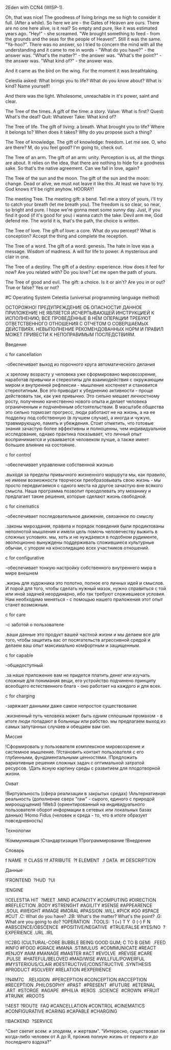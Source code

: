 2Eden with CCN4 (WISP-1). 

Oh, that was nice! The goodness of living brings me so high to consider it full. (After a while). So here we are - the Gates of Heaven are ours. There are no one here alive, is it real? So empty and pure, like it was estimated years ago. "Hey!" - she screamed. "We brought something to feed - from the grounds and the seas for the people of Heaven!". Still it was the same. "Ya-hoo?". There was no answer, so I tried to concern the mind with all the understanding and it came to me in words - "What do you have?" - the answer was. "What's the matter?" - the answer was. "What's the point?" - the answer was. "What kind of?" - the answer was.

And it came as the bird on the wing. For the moment it was breathtaking.

Celestia asked: What brings you to life? What do you know about? What is kind? Name yourself!

And there was the light. Wholesome, unreachable in it's power, saint and clear.

The Tree of the times. A gift of the time: a story. Value: What is first? Quest: What's the deal? Quit: Whatever Take: What kind of?

The Tree of life. The gift of living: a breath. What brought you to life? Where it belongs to? When does it takes? Why do you propose such a thing?

The Tree of knowledge. The gift of knowledge: freedom. Let me see. O, who are there? M, do you feel good? I'm going to, check out.

The Tree of an arm. The gift of an arm: unity. Perception is us, all the things are about. It relies on the idea, that there are nothing to hide for a goodness sake. So that's the native agreement. Can we fall in love, again?

The Tree of the sun and the moon. The gift of the sun and the moon: change. Dead or alive, we must not leave it like this. At least we have to try. God knows it'll be right anyhow. HOORAY!

The meeting Tree. The meeting gift: a bend. Tell me a story of yours, i'll try to catch your breath (let me breath you). The freedom is so clear, so near, so bright and pure. I hope we're gonna meet some sunny day. Just, if you find it good (if it's good for you) i wanna catch the take. Devil arm me, God defend me. The world it is, that's the path, the choice is written.

The Tree of love. The gift of love: a core. What do you percept? What is conception? Accept the thing and complete the reception.

The Tree of a word. The gift of a word: genesis. The hate in love was a message. Wisdom of madness. A will for life to power. A mysterious and clair in one.

The Tree of a destiny. The gift of a destiny: experience. How does it feel for now? Are you related with? Do you love? Let me open the path of yours.

The Tree of good and evil. The gift: a choice. Is it or ain't? Are you in or out? True or false? Yes or not?

#С Operating System Celestia (universal programming language method)

ОСТОРОЖНО! ПРЕДУПРЕЖДЕНИЕ ОБ ОПАСНОСТИ! ДАННОЕ ПРИЛОЖЕНИЕ НЕ ЯВЛЯЕТСЯ ИСЧЕРПЫВАЮЩЕЙ ИНСТРУКЦИЕЙ К ИСПОЛНЕНИЮ, ВСЕ ПРОВЕДЁННЫЕ В НЁМ ОПЕРАЦИИ ТРЕБУЮТ ОТВЕТСТВЕННОГО ОТНОШЕНИЯ С ОТЧЕТОМ О СОВЕРШАЕМЫХ ДЕЙСТВИЯХ. НЕВЫПОЛНЕНИЕ РЕКОМЕНДОВАННЫХ НОРМ И ПРАВИЛ МОЖЕТ ПРИВЕСТИ К НЕПОПРАВИМЫМ ПОСЛЕДСТВИЯМ.

Введение

c for cancellation

-обеспечивает выход из порочного круга автоматического делания

.к зрелому возрасту у человека уже сформировано мировоззрение, наработав привычки и стереотипы для взаимодействия с окружающим миром и внутренней рефлексии - мышление костенеет и становится стереотипным. Все это приводит к убеднению активности - проще действовать так, как уже привычно. Это сильно мешает личностному росту, получению качественно нового опыта и делает человека ограниченным и подчинённым обстоятельствам. В масштабе общества это сильно тормозит прогресс, люди работают не на жизнь, а на ее подделку под собственную (в лучшем случае), а иногда и чужую, травмирующую, память и убеждения. Стоит отметить, что готовые знания зачастую более эффективны и полноценны, чем индивидуальное исследование, однако практика показывает, что личный опыт воспринимается и усваивается человеком лучше, а также имеет большее влияние на состояние.

c for control

-обеспечивает управление собственной жизнью

.выходя за пределы привычного жизненного маршрута мы, как правило, не имеем возможности творчески преобразовывать свою жизнь - мы просто передвигаемся с одного места на другое зачастую вне всякого смысла. Наша программа позволит преодолевать эту механику и предлагает такие решения, которые сделают жизнь свободной.

c for cinematics

-обеспечивает последовательное движение, связанное по смыслу

.законы мироздания, правила и порядок поведения были продиктованы неполнотой мышления и имели цель помочь человечеству выжить в сложных условиях. мы, хоть и не нуждаемся в подобном рудименте, эволюционно вынуждены поддерживать сложившиеся культурные обычаи, с упором на консолидацию всех участников отношений.

c for configurative

-обеспечивает тонкую настройку собственного внутреннего мира в мире внешнем

.жизнь для художника это полотно, полное его личных идей и смыслов. И порой для того, чтобы сделать нужный мазок, нужно справиться с той или иной задачей неординарно, ибо так требуют сложившиеся условия. Нам необходимо меняться - с помощью нашего приложения этот опыт станет возможным.

c for care

-с заботой о пользователе

.ваши данные это продукт вашей частной жизни и мы делаем все для того, чтобы защитить вас от посягательств агрессивной средой и делаем ваш опыт максимально комфортным и защищенным.

c for capable

-общедоступный

.за наше приложение вам не придется платить денег или изучать сложные для понимания вещи, его устройство подчинено принципу всеобщего естественного блага - оно работает на каждого и для всех.

c for charging

-заряжает данными даже самое непростое существование

.жизненный путь человека может быть одним сплошным промахом - в итоге люди попадают в больницы или рабство. мы предлагаем выход из самых запутанных случаев и обещаем вам сил.
  

Миссия

!Сформировать у пользователя комплексное мировоззрение и системное мышление.
!Установить контакт пользователя с его глубинными, фундаментальными ценностями.
!Предложить вариативные решения сложных задач с оптимальной затратой ресурсов.
!Дать ясную картину среды с развитием для плодотворной жизни.


Охват

!Виртуальность (сфера реализации в закрытых средах)
!Альтернативная реальность (дополнение сверх "raw" - сырого, единого с природой мироощущения) 
!Web3 (ориентированный на индивидуального пользователя оборот информации в сетевых или локальных базах данных)
!Homo Fidus (человек и среда - то, что в итоге образует повседневность)
  

Технологии

!Коммуникация
!Стандартизация
!Программирование
!Внедрение

Словарь

f NAME 
!f CLASS
!!f ATRIBUTE  
?f ELEMENT  
.f DATA 
#f DESCRIPTION

Данные

!FRONTEND  
?HUD  
?UI

!ENGINE 

!!CELEST1A 
HIT 
?MEET 
.MIND 
#CAPACITY 
#COMPUTING 
#DIRECTION 
#REFLECTION
.BODY 
#STRENGHT
#AGILITY
#SENSE 
#APPEARENCE
.SOUL 
#WEIGHT 
#IMAGE 
#MORAL 
#PASSION
.WILL
#PICK
#GO 
#SPACE
#CUT 
.C: What do you have? 
.2B: What's the matter? What's the point?
.G: What are you going to do? 
?OPERATION  
.TOOLS:  
1 (+) T Y  0 (-) F N  
#ABSCENCE/OBSCENCE 
#POSITIVE/NEGATIVE  
#TRUE/FALSE
#YES/NO 
?EXPERIENCE
.URL
.IRL
 

!!C2BG (CULTURAL-CORE BUBBLE BEING GOOD GUM; C TO B GEM)  
.FEED
#INFO 
#FOOD 
#GRACE 
#MANA 
.STIMULUS  
#COMMUNICATE
#REACT
#ENJOY
#AIM 
#MANAGE 
#MASTER 
#ACT 
#EVOLVE  
#REVISE 
#CARE 
.PULSE  
#HATEFUL/BELOVED 
#MAD/WISE 
#WILLFUL/POWERFUL 
#MYSTERIOUS/CLAIR 
#DESTRUCTIVE/CONSTRUCTIVE 
.SYNTHESIS 
#PRODUCT 
#SOLVERY 
#RELATION 
#EXPERIENCE

!!N4M7C   
.RELIGION 
#PERCEPTION 
#CONCEPTION 
#ACCEPTION 
#RECEPTION 
.PHILOSOPHY  
#PAST 
#PRESENT  
#FUTURE  
#ETERNAL  
.ART  
#STORGE  
#AGAPE  
#PHILIA  
#EROS  
.SCIENCE 
#CROWN  
#FRUIT  
#TRUNK  
#ROOTS 

!!4EST
?ROUTE  
FAQ 
#CANCELLATION
#CONTROL
#CINEMATICS 
#CONFIGURATIVE
#CARING 
#CAPABLE 
#CHARGING

!!BACKEND  
?SERVICE

"Свет светит всем: и злодеям, и жертвам". "Интересно, существовал ли когда-либо человек от А до Я, прожив полную жизнь от первого и до последнего вздоха?"